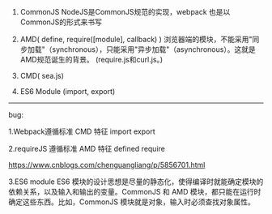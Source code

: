 1.  CommonJS
NodeJS是CommonJS规范的实现，webpack 也是以CommonJS的形式来书写

2.  AMD( define, require([module], callback) )
浏览器端的模块，不能采用"同步加载"（synchronous），只能采用"异步加载"（asynchronous）。这就是AMD规范诞生的背景。
(require.js和curl.js。)

3.  CMD( sea.js)

4.  ES6 Module
(import, export)



----------------------------
bug:

1.Webpack遵循标准 CMD
特征 import export  

2.requireJS 遵循标准 AMD
特征 defined  require

https://www.cnblogs.com/chenguangliang/p/5856701.html


3.ES6 module
ES6 模块的设计思想是尽量的静态化，使得编译时就能确定模块的依赖关系，以及输入和输出的变量。CommonJS 和 AMD 模块，都只能在运行时确定这些东西。比如，CommonJS 模块就是对象，输入时必须查找对象属性。


